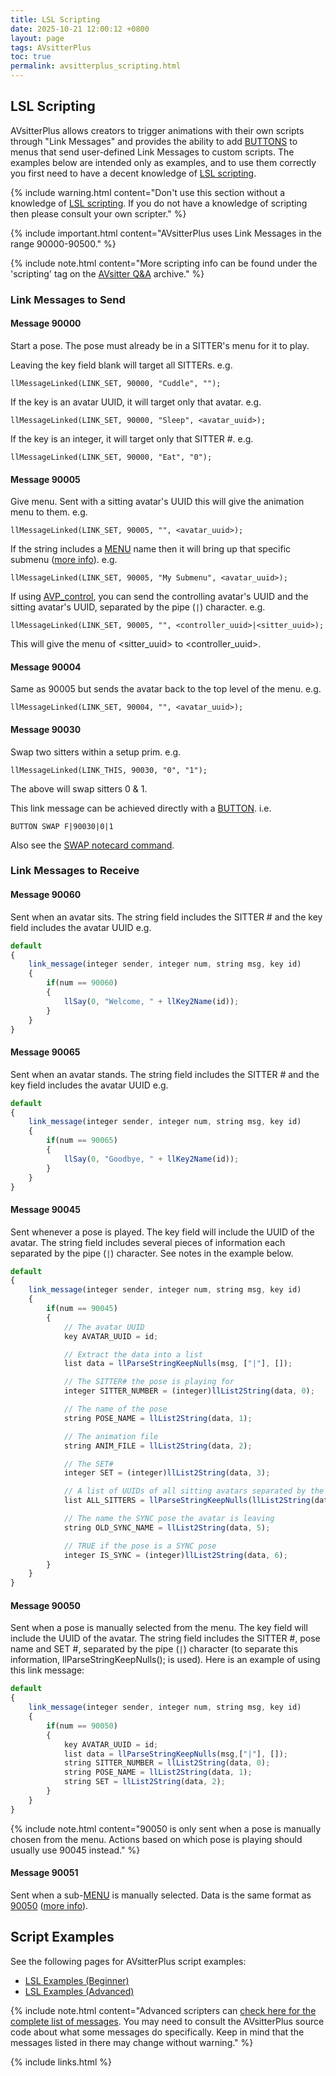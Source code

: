 ```yaml
---
title: LSL Scripting
date: 2025-10-21 12:00:12 +0800
layout: page
tags: AVsitterPlus
toc: true
permalink: avsitterplus_scripting.html
---
```


## LSL Scripting

AVsitterPlus allows creators to trigger animations with their own scripts through "Link Messages" and provides the ability to add [BUTTONS](/avsitterplus_avp_positions.html#button) to menus that send user-defined Link Messages to custom scripts. The examples below are intended only as examples, and to use them correctly you first need to have a decent knowledge of [LSL scripting](https://wiki.secondlife.com/wiki/LSL_Portal).

{% include warning.html content="Don't use this section without a knowledge of [LSL scripting](https://wiki.secondlife.com/wiki/LSL_Portal). If you do not have a knowledge of scripting then please consult your own scripter." %}

{% include important.html content="AVsitterPlus uses Link Messages in the range 90000-90500." %}

{% include note.html content="More scripting info can be found under the 'scripting' tag on the [AVsitter Q&A](https://avsitter.com/qa/tag/scripting) archive." %}

### Link Messages to Send

#### Message 90000

Start a pose. The pose must already be in a SITTER's menu for it to play.

Leaving the key field blank will target all SITTERs. e.g.

    llMessageLinked(LINK_SET, 90000, "Cuddle", "");

If the key is an avatar UUID, it will target only that avatar. e.g.

    llMessageLinked(LINK_SET, 90000, "Sleep", <avatar_uuid>);

If the key is an integer, it will target only that SITTER #. e.g.

    llMessageLinked(LINK_SET, 90000, "Eat", "0");

#### Message 90005

Give menu. Sent with a sitting avatar's UUID this will give the animation menu to them. e.g.

    llMessageLinked(LINK_SET, 90005, "", <avatar_uuid>);

If the string includes a [MENU](/avsitterplus_avp_positions.html#menu) name then it will bring up that specific submenu ([more info](https://avsitter.com/qa/761)). e.g.

    llMessageLinked(LINK_SET, 90005, "My Submenu", <avatar_uuid>);

If using [AVP_control](/avsitterplus_control.html), you can send the controlling avatar's UUID and the sitting avatar's UUID, separated by the pipe (`|`) character. e.g.

    llMessageLinked(LINK_SET, 90005, "", <controller_uuid>|<sitter_uuid>);

This will give the menu of &lt;sitter_uuid&gt; to &lt;controller_uuid&gt;.

#### Message 90004

Same as 90005 but sends the avatar back to the top level of the menu. e.g.

    llMessageLinked(LINK_SET, 90004, "", <avatar_uuid>);

#### Message 90030

Swap two sitters within a setup prim. e.g.

    llMessageLinked(LINK_THIS, 90030, "0", "1");

The above will swap sitters 0 & 1.

This link message can be achieved directly with a [BUTTON](/avsitterplus_avp_positions.html#button). i.e.

    BUTTON SWAP F|90030|0|1

Also see the [SWAP notecard command](/avsitterplus_avp_positions.html#swap).

### Link Messages to Receive

#### Message 90060

Sent when an avatar sits. The string field includes the SITTER # and the key field includes the avatar UUID e.g.

```js
default
{
    link_message(integer sender, integer num, string msg, key id)
    {
        if(num == 90060)
        {
            llSay(0, "Welcome, " + llKey2Name(id));
        }
    }
}
```

#### Message 90065

Sent when an avatar stands. The string field includes the SITTER # and the key field includes the avatar UUID e.g.

```js
default
{
    link_message(integer sender, integer num, string msg, key id)
    {
        if(num == 90065)
        {
            llSay(0, "Goodbye, " + llKey2Name(id));
        }
    }
}
```

#### Message 90045

Sent whenever a pose is played. The key field will include the UUID of the avatar. The string field includes several pieces of information each separated by the pipe (`|`) character. See notes in the example below.

```js
default
{
    link_message(integer sender, integer num, string msg, key id)
    {
        if(num == 90045)
        {
            // The avatar UUID
            key AVATAR_UUID = id;

            // Extract the data into a list
            list data = llParseStringKeepNulls(msg, ["|"], []);

            // The SITTER# the pose is playing for
            integer SITTER_NUMBER = (integer)llList2String(data, 0);

            // The name of the pose
            string POSE_NAME = llList2String(data, 1);

            // The animation file
            string ANIM_FILE = llList2String(data, 2);

            // The SET#
            integer SET = (integer)llList2String(data, 3);

            // A list of UUIDs of all sitting avatars separated by the ( @ ) character
            list ALL_SITTERS = llParseStringKeepNulls(llList2String(data, 4), ["@"], []);

            // The name the SYNC pose the avatar is leaving
            string OLD_SYNC_NAME = llList2String(data, 5);

            // TRUE if the pose is a SYNC pose
            integer IS_SYNC = (integer)llList2String(data, 6);
        }
    }
}
```

#### Message 90050

Sent when a pose is manually selected from the menu. The key field will include the UUID of the avatar. The string field includes the SITTER #, pose name and SET #, separated by the pipe (`|`) character (to separate this information, llParseStringKeepNulls(); is used). Here is an example of using this link message:

```js
default
{
    link_message(integer sender, integer num, string msg, key id)
    {
        if(num == 90050)
        {
            key AVATAR_UUID = id;
            list data = llParseStringKeepNulls(msg,["|"], []);
            string SITTER_NUMBER = llList2String(data, 0);
            string POSE_NAME = llList2String(data, 1);
            string SET = llList2String(data, 2);
        }
    }
}
```
{% include note.html content="90050 is only sent when a pose is manually chosen from the menu. Actions based on which pose is playing should usually use 90045 instead." %}

#### Message 90051

Sent when a sub-[MENU](/avsitterplus_avp_positions.html#menu) is manually selected. Data is the same format as [90050](/avsitterplus_scripting.html#message-90050) ([more info](https://avsitter.com/qa/760/)).

## Script Examples

See the following pages for AVsitterPlus script examples:

- [LSL Examples (Beginner)](/avsitterplus_lsl_examples_beginner.html)
- [LSL Examples (Advanced)](/avsitterplus_lsl_examples_advanced.html)

{% include note.html content="Advanced scripters can [check here for the complete list of messages](https://github.com/AVsitterPlus/AVsitterPlus/blob/master/AVsitterPlus/avsitterplus_link_message_reference.md). You may need to consult the AVsitterPlus source code about what some messages do specifically. Keep in mind that the messages listed in there may change without warning." %}

{% include links.html %}
